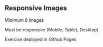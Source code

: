 **Responsive Images**
---

Minimum 8 images

Must be responsive (Mobile, Tablet, Desktop)

Exercise deployed in Github Pages
